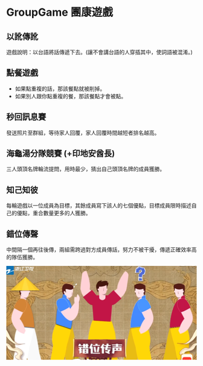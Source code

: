 # GroupGame 團康遊戲

## 以訛傳訛

遊戲說明：以台語將話傳遞下去。(讓不會講台語的人穿插其中，使詞語被混淆。)

## 點餐遊戲

- 如果點重複的話，那該餐點就被削掉。
- 如果別人跟你點重複的餐，那該餐點才會被點。

## 秒回訊息賽

發送照片至群組，等待家人回覆，家人回覆時間越短者排名越高。

## 海龜湯分隊競賽 (+印地安酋長)

 三人頭頂名牌輪流提問，用時最少，猜出自己頭頂名牌的成員獲勝。

## 知己知彼

每輪遊戲以一位成員為目標，其餘成員寫下該人的七個優點，目標成員限時描述自己的優點，重合數量更多的人獲勝。

## 錯位傳聲

中間隔一個再往後傳，兩組需跨過對方成員傳話，努力不被干擾，傳遞正確效率高的隊伍獲勝。

![1661264645365](image/GroupGame/1661264645365.png)
